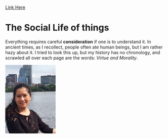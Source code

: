 [Link Here](http://google.com)

# The Social Life of things

Everything requires careful **consideration** if one is to understand it. In ancient times, as I recollect, people often ate human beings, but I am rather hazy about it. I tried to look this up, but my history has no chronology, and scrawled all over each page are the words: *Virtue and Morality*.

![that's me](./hp-photo.png)
